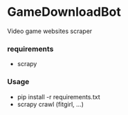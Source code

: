 # GameDownloadBot
Video game websites scraper

### requirements
* scrapy

### Usage
* pip install -r requirements.txt
* scrapy crawl (fitgirl, ...)

